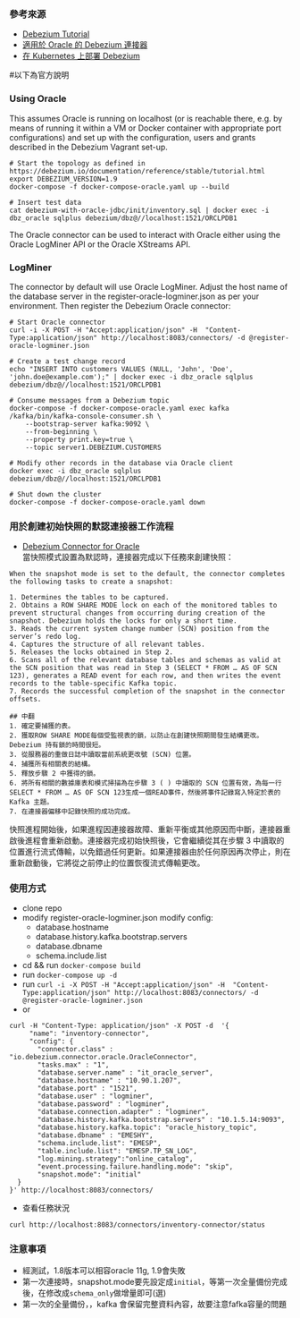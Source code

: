 ### 參考來源
- [Debezium Tutorial](https://github.com/debezium/debezium-examples/tree/main/tutorial)       
- [適用於 Oracle 的 Debezium 連接器](https://debezium.io/documentation/reference/stable/connectors/oracle.html)  
- [在 Kubernetes 上部署 Debezium](https://debezium.io/documentation/reference/stable/operations/kubernetes.html)  

#以下為官方說明
### Using Oracle
This assumes Oracle is running on localhost (or is reachable there, e.g. by means of running it within a VM or Docker container with appropriate port configurations) and set up with the configuration, users and grants described in the Debezium Vagrant set-up.
```
# Start the topology as defined in https://debezium.io/documentation/reference/stable/tutorial.html
export DEBEZIUM_VERSION=1.9
docker-compose -f docker-compose-oracle.yaml up --build

# Insert test data
cat debezium-with-oracle-jdbc/init/inventory.sql | docker exec -i dbz_oracle sqlplus debezium/dbz@//localhost:1521/ORCLPDB1
```

The Oracle connector can be used to interact with Oracle either using the Oracle LogMiner API or the Oracle XStreams API.

### LogMiner
The connector by default will use Oracle LogMiner. Adjust the host name of the database server in the register-oracle-logminer.json as per your environment. Then register the Debezium Oracle connector:
```
# Start Oracle connector
curl -i -X POST -H "Accept:application/json" -H  "Content-Type:application/json" http://localhost:8083/connectors/ -d @register-oracle-logminer.json

# Create a test change record
echo "INSERT INTO customers VALUES (NULL, 'John', 'Doe', 'john.doe@example.com');" | docker exec -i dbz_oracle sqlplus debezium/dbz@//localhost:1521/ORCLPDB1

# Consume messages from a Debezium topic
docker-compose -f docker-compose-oracle.yaml exec kafka /kafka/bin/kafka-console-consumer.sh \
    --bootstrap-server kafka:9092 \
    --from-beginning \
    --property print.key=true \
    --topic server1.DEBEZIUM.CUSTOMERS

# Modify other records in the database via Oracle client
docker exec -i dbz_oracle sqlplus debezium/dbz@//localhost:1521/ORCLPDB1

# Shut down the cluster
docker-compose -f docker-compose-oracle.yaml down
```


### 用於創建初始快照的默認連接器工作流程
- [Debezium Connector for Oracle](https://debezium.io/documentation/reference/stable/connectors/oracle.html)  
當快照模式設置為默認時，連接器完成以下任務來創建快照：
```
When the snapshot mode is set to the default, the connector completes the following tasks to create a snapshot:

1. Determines the tables to be captured.
2. Obtains a ROW SHARE MODE lock on each of the monitored tables to prevent structural changes from occurring during creation of the snapshot. Debezium holds the locks for only a short time.
3. Reads the current system change number (SCN) position from the server’s redo log.
4. Captures the structure of all relevant tables.
5. Releases the locks obtained in Step 2.
6. Scans all of the relevant database tables and schemas as valid at the SCN position that was read in Step 3 (SELECT * FROM …​ AS OF SCN 123), generates a READ event for each row, and then writes the event records to the table-specific Kafka topic.
7. Records the successful completion of the snapshot in the connector offsets.

## 中翻
1. 確定要捕獲的表。
2. 獲取ROW SHARE MODE每個受監視表的鎖，以防止在創建快照期間發生結構更改。Debezium 持有鎖的時間很短。
3. 從服務器的重做日誌中讀取當前系統更改號 (SCN) 位置。
4. 捕獲所有相關表的結構。
5. 釋放步驟 2 中獲得的鎖。
6. 將所有相關的數據庫表和模式掃描為在步驟 3 ( ) 中讀取的 SCN 位置有效，為每一行SELECT * FROM …​ AS OF SCN 123生成一個READ事件，然後將事件記錄寫入特定於表的 Kafka 主題。
7. 在連接器偏移中記錄快照的成功完成。
```
快照進程開始後，如果進程因連接器故障、重新平衡或其他原因而中斷，連接器重啟後進程會重新啟動。連接器完成初始快照後，它會繼續從其在步驟 3 中讀取的位置進行流式傳輸，以免錯過任何更新。如果連接器由於任何原因再次停止，則在重新啟動後，它將從之前停止的位置恢復流式傳輸更改。





### 使用方式
- clone repo
- modify register-oracle-logminer.json
  modify config:
  - database.hostname
  - database.history.kafka.bootstrap.servers
  - database.dbname
  - schema.include.list
- cd <repo path> && run `docker-compose build`
- run `docker-compose up -d`
- run `curl -i -X POST -H "Accept:application/json" -H  "Content-Type:application/json" http://localhost:8083/connectors/ -d @register-oracle-logminer.json`
- or
```
curl -H "Content-Type: application/json" -X POST -d  '{
     "name": "inventory-connector",
     "config": {
       "connector.class" : "io.debezium.connector.oracle.OracleConnector",
       "tasks.max" : "1",
       "database.server.name" : "it_oracle_server",
       "database.hostname" : "10.90.1.207",
       "database.port" : "1521",
       "database.user" : "logminer",
       "database.password" : "logminer",
       "database.connection.adapter" : "logminer",
       "database.history.kafka.bootstrap.servers" : "10.1.5.14:9093",
       "database.history.kafka.topic": "oracle_history_topic",
       "database.dbname" : "EMESHY",
       "schema.include.list": "EMESP",
       "table.include.list": "EMESP.TP_SN_LOG",
       "log.mining.strategy":"online_catalog",
       "event.processing.failure.handling.mode": "skip",
       "snapshot.mode": "initial"
  }
}' http://localhost:8083/connectors/
```

- 查看任務狀況
```
curl http://localhost:8083/connectors/inventory-connector/status
```

### 注意事項
- 經測試，1.8版本可以相容oracle 11g, 1.9會失敗
- 第一次連接時，snapshot.mode要先設定成`initial`，等第一次全量備份完成後，在修改成`schema_only`做增量即可(選)
- 第一次的全量備份，，kafka 會保留完整資料內容，故要注意fafka容量的問題

